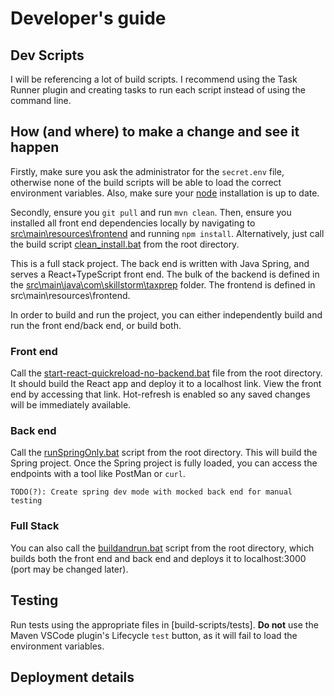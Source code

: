 # Developer's guide

## Dev Scripts

I will be referencing a lot of build scripts. I recommend using the Task Runner plugin and creating tasks to run each script instead of using the command line. 

## How (and where) to make a change and see it happen

Firstly, make sure you ask the administrator for the `secret.env` file, otherwise none of the build scripts will be able to load the correct environment variables. Also, make sure your [node](https://nodejs.org/en) installation is up to date. 

Secondly, ensure you `git pull` and run `mvn clean`. Then, ensure you installed all front end dependencies locally by navigating to [src\main\resources\frontend](src\main\resources\frontend) and running `npm install`. Alternatively, just call the build script [clean_install.bat](build-scripts\clean_install.bat) from the root directory.

This is a full stack project. The back end is written with Java Spring, and serves a React+TypeScript front end. The bulk of the backend is defined in the [src\main\java\com\skillstorm\taxprep](src\main\java\com\skillstorm\taxprep) folder. The frontend is defined in src\main\resources\frontend. 

In order to build and run the project, you can either independently build and run the front end/back end, or build both.

### Front end

Call the [start-react-quickreload-no-backend.bat](build-scripts\start-react-quickreload-no-backend.bat) file from the root directory. It should build the React app and deploy it to a localhost link. View the front end by accessing that link. Hot-refresh is enabled so any saved changes will be immediately available.

### Back end
Call the [runSpringOnly.bat](build-scripts\runSpringOnly.bat) script from the root directory. This will build the Spring project. Once the Spring project is fully loaded, you can access the endpoints with a tool like PostMan or `curl`. 

`TODO(?): Create spring dev mode with mocked back end for manual testing`

### Full Stack

You can also call the [buildandrun.bat](build-scripts\runSpringOnly.bat) script from the root directory, which builds both the front end and back end and deploys it to localhost:3000 (port may be changed later). 

## Testing

Run tests using the appropriate files in [build-scripts/tests]. **Do not** use the Maven VSCode plugin's Lifecycle `test` button, as it will fail to load the environment variables.


## Deployment details